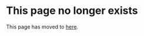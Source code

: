 # This page no longer exists

This page has moved to [here](https://docs.sourcegraph.com/code_intelligence/how-to/index_other_languages).
